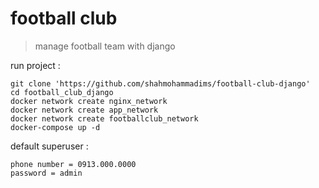 # football club
> manage football team with django

run project :
```
git clone 'https://github.com/shahmohammadims/football-club-django'
cd football_club_django
docker network create nginx_network
docker network create app_network
docker network create footballclub_network
docker-compose up -d
```
default superuser :
```
phone number = 0913.000.0000
password = admin
```
